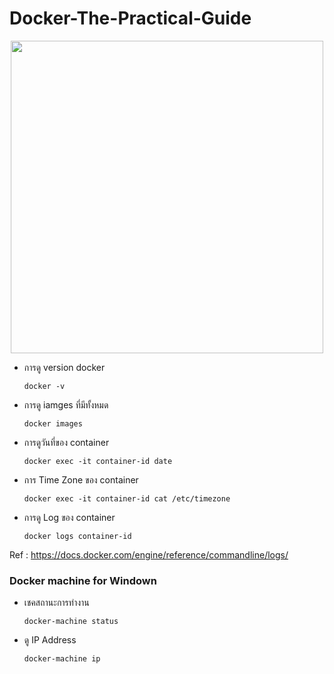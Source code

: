# Docker-The-Practical-Guide

<p align="center">
  <img src="https://docs.docker.com/engine/images/architecture.svg" width="500">
</p>



- การดู version docker

      docker -v

- การดู iamges ที่มีทั้งหมด

      docker images

- การดูวันที่ของ container 

      docker exec -it container-id date
      
- การ Time Zone ของ container 

      docker exec -it container-id cat /etc/timezone
      
- การดู Log ของ container 

      docker logs container-id

Ref : https://docs.docker.com/engine/reference/commandline/logs/

### Docker machine for Windown

- เชคสถานะการทำงาน

      docker-machine status

- ดู IP Address 

      docker-machine ip


